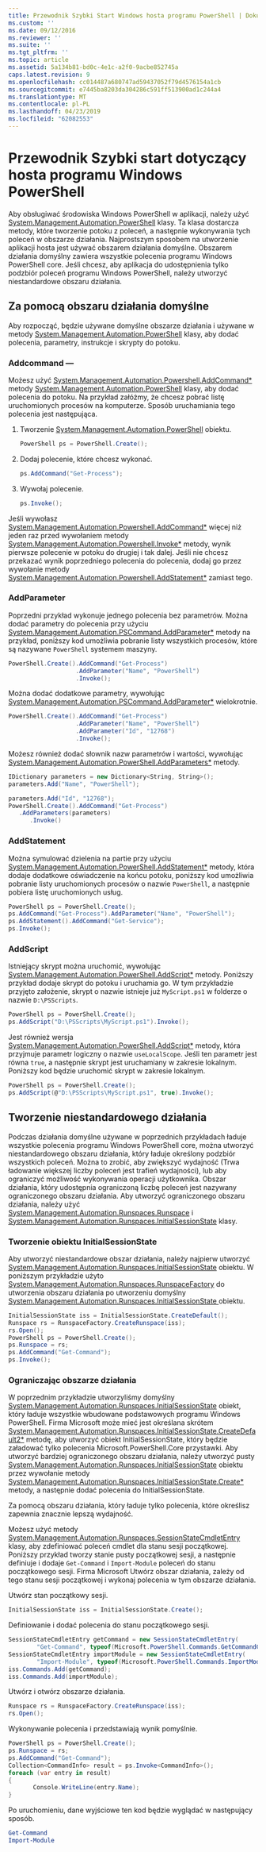 ```yaml
---
title: Przewodnik Szybki Start Windows hosta programu PowerShell | Dokumentacja firmy Microsoft
ms.custom: ''
ms.date: 09/12/2016
ms.reviewer: ''
ms.suite: ''
ms.tgt_pltfrm: ''
ms.topic: article
ms.assetid: 5a134b81-bd0c-4e1c-a2f0-9acbe852745a
caps.latest.revision: 9
ms.openlocfilehash: cc014487a680747ad59437052f79d4576154a1cb
ms.sourcegitcommit: e7445ba8203da304286c591ff513900ad1c244a4
ms.translationtype: MT
ms.contentlocale: pl-PL
ms.lasthandoff: 04/23/2019
ms.locfileid: "62082553"
---
```

# <a name="windows-powershell-host-quickstart"></a>Przewodnik Szybki start dotyczący hosta programu Windows PowerShell

Aby obsługiwać środowiska Windows PowerShell w aplikacji, należy użyć [System.Management.Automation.PowerShell](/dotnet/api/System.Management.Automation.PowerShell) klasy. Ta klasa dostarcza metody, które tworzenie potoku z poleceń, a następnie wykonywania tych poleceń w obszarze działania. Najprostszym sposobem na utworzenie aplikacji hosta jest używać obszarem działania domyślne. Obszarem działania domyślny zawiera wszystkie polecenia programu Windows PowerShell core. Jeśli chcesz, aby aplikacja do udostępnienia tylko podzbiór poleceń programu Windows PowerShell, należy utworzyć niestandardowe obszaru działania.

## <a name="using-the-default-runspace"></a>Za pomocą obszaru działania domyślne

Aby rozpocząć, będzie używane domyślne obszarze działania i używane w metody [System.Management.Automation.PowerShell](/dotnet/api/System.Management.Automation.PowerShell) klasy, aby dodać polecenia, parametry, instrukcje i skrypty do potoku.

### <a name="addcommand"></a>Addcommand —

Możesz użyć [System.Management.Automation.Powershell.AddCommand*](/dotnet/api/System.Management.Automation.PowerShell.AddCommand) metody [System.Management.Automation.PowerShell](/dotnet/api/System.Management.Automation.PowerShell) klasy, aby dodać polecenia do potoku. Na przykład załóżmy, że chcesz pobrać listę uruchomionych procesów na komputerze. Sposób uruchamiania tego polecenia jest następująca.

1. Tworzenie [System.Management.Automation.PowerShell](/dotnet/api/System.Management.Automation.PowerShell) obiektu.

   ```csharp
   PowerShell ps = PowerShell.Create();
   ```

2. Dodaj polecenie, które chcesz wykonać.

   ```csharp
   ps.AddCommand("Get-Process");
   ```

3. Wywołaj polecenie.

   ```csharp
   ps.Invoke();
   ```

Jeśli wywołasz [System.Management.Automation.Powershell.AddCommand*](/dotnet/api/System.Management.Automation.PowerShell.AddCommand) więcej niż jeden raz przed wywołaniem metody [System.Management.Automation.Powershell.Invoke*](/dotnet/api/System.Management.Automation.PowerShell.Invoke) metody, wynik pierwsze polecenie w potoku do drugiej i tak dalej. Jeśli nie chcesz przekazać wynik poprzedniego polecenia do polecenia, dodaj go przez wywołanie metody [System.Management.Automation.Powershell.AddStatement*](/dotnet/api/System.Management.Automation.PowerShell.AddStatement) zamiast tego.

### <a name="addparameter"></a>AddParameter

Poprzedni przykład wykonuje jednego polecenia bez parametrów. Można dodać parametry do polecenia przy użyciu [System.Management.Automation.PSCommand.AddParameter*](/dotnet/api/System.Management.Automation.PSCommand.AddParameter) metody na przykład, poniższy kod umożliwia pobranie listy wszystkich procesów, które są nazywane `PowerShell` systemem maszyny.

```csharp
PowerShell.Create().AddCommand("Get-Process")
                   .AddParameter("Name", "PowerShell")
                   .Invoke();
```

Można dodać dodatkowe parametry, wywołując [System.Management.Automation.PSCommand.AddParameter*](/dotnet/api/System.Management.Automation.PSCommand.AddParameter) wielokrotnie.

```csharp
PowerShell.Create().AddCommand("Get-Process")
                   .AddParameter("Name", "PowerShell")
                   .AddParameter("Id", "12768")
                   .Invoke();
```

Możesz również dodać słownik nazw parametrów i wartości, wywołując [System.Management.Automation.PowerShell.AddParameters*](/dotnet/api/System.Management.Automation.PowerShell.AddParameters) metody.

```csharp
IDictionary parameters = new Dictionary<String, String>();
parameters.Add("Name", "PowerShell");

parameters.Add("Id", "12768");
PowerShell.Create().AddCommand("Get-Process")
   .AddParameters(parameters)
      .Invoke()

```

### <a name="addstatement"></a>AddStatement

Można symulować dzielenia na partie przy użyciu [System.Management.Automation.PowerShell.AddStatement*](/dotnet/api/System.Management.Automation.PowerShell.AddStatement) metody, która dodaje dodatkowe oświadczenie na końcu potoku, poniższy kod umożliwia pobranie listy uruchomionych procesów o nazwie `PowerShell`, a następnie pobiera listę uruchomionych usług.

```csharp
PowerShell ps = PowerShell.Create();
ps.AddCommand("Get-Process").AddParameter("Name", "PowerShell");
ps.AddStatement().AddCommand("Get-Service");
ps.Invoke();
```

### <a name="addscript"></a>AddScript

Istniejący skrypt można uruchomić, wywołując [System.Management.Automation.PowerShell.AddScript*](/dotnet/api/System.Management.Automation.PowerShell.AddScript) metody. Poniższy przykład dodaje skrypt do potoku i uruchamia go. W tym przykładzie przyjęto założenie, skrypt o nazwie istnieje już `MyScript.ps1` w folderze o nazwie `D:\PSScripts`.

```csharp
PowerShell ps = PowerShell.Create();
ps.AddScript("D:\PSScripts\MyScript.ps1").Invoke();
```

Jest również wersja [System.Management.Automation.PowerShell.AddScript*](/dotnet/api/System.Management.Automation.PowerShell.AddScript) metody, która przyjmuje parametr logiczny o nazwie `useLocalScope`. Jeśli ten parametr jest równa `true`, a następnie skrypt jest uruchamiany w zakresie lokalnym. Poniższy kod będzie uruchomić skrypt w zakresie lokalnym.

```csharp
PowerShell ps = PowerShell.Create();
ps.AddScript(@"D:\PSScripts\MyScript.ps1", true).Invoke();
```

## <a name="creating-a-custom-runspace"></a>Tworzenie niestandardowego działania

Podczas działania domyślne używane w poprzednich przykładach ładuje wszystkie polecenia programu Windows PowerShell core, można utworzyć niestandardowego obszaru działania, który ładuje określony podzbiór wszystkich poleceń. Można to zrobić, aby zwiększyć wydajność (Trwa ładowanie większej liczby poleceń jest trafień wydajności), lub aby ograniczyć możliwość wykonywania operacji użytkownika. Obszar działania, który udostępnia ograniczoną liczbę poleceń jest nazywany ograniczonego obszaru działania. Aby utworzyć ograniczonego obszaru działania, należy użyć [System.Management.Automation.Runspaces.Runspace](/dotnet/api/System.Management.Automation.Runspaces.Runspace) i [System.Management.Automation.Runspaces.InitialSessionState](/dotnet/api/System.Management.Automation.Runspaces.InitialSessionState) klasy.

### <a name="creating-an-initialsessionstate-object"></a>Tworzenie obiektu InitialSessionState

Aby utworzyć niestandardowe obszar działania, należy najpierw utworzyć [System.Management.Automation.Runspaces.InitialSessionState](/dotnet/api/System.Management.Automation.Runspaces.InitialSessionState) obiektu. W poniższym przykładzie użyto [System.Management.Automation.Runspaces.RunspaceFactory](/dotnet/api/System.Management.Automation.Runspaces.RunspaceFactory) do utworzenia obszaru działania po utworzeniu domyślny [System.Management.Automation.Runspaces.InitialSessionState ](/dotnet/api/System.Management.Automation.Runspaces.InitialSessionState) obiektu.

```csharp
InitialSessionState iss = InitialSessionState.CreateDefault();
Runspace rs = RunspaceFactory.CreateRunspace(iss);
rs.Open();
PowerShell ps = PowerShell.Create();
ps.Runspace = rs;
ps.AddCommand("Get-Command");
ps.Invoke();
```

### <a name="constraining-the-runspace"></a>Ograniczając obszarze działania

W poprzednim przykładzie utworzyliśmy domyślny [System.Management.Automation.Runspaces.InitialSessionState](/dotnet/api/System.Management.Automation.Runspaces.InitialSessionState) obiekt, który ładuje wszystkie wbudowane podstawowych programu Windows PowerShell. Firma Microsoft może mieć jest określana skrótem [System.Management.Automation.Runspaces.InitialSessionState.CreateDefault2*](/dotnet/api/System.Management.Automation.Runspaces.InitialSessionState.CreateDefault2) metodę, aby utworzyć obiekt InitialSessionState, który będzie załadować tylko polecenia Microsoft.PowerShell.Core przystawki. Aby utworzyć bardziej ograniczonego obszaru działania, należy utworzyć pusty [System.Management.Automation.Runspaces.InitialSessionState](/dotnet/api/System.Management.Automation.Runspaces.InitialSessionState) obiektu przez wywołanie metody [ System.Management.Automation.Runspaces.InitialSessionState.Create*](/dotnet/api/System.Management.Automation.Runspaces.InitialSessionState.Create) metody, a następnie dodać polecenia do InitialSessionState.

Za pomocą obszaru działania, który ładuje tylko polecenia, które określisz zapewnia znacznie lepszą wydajność.

Możesz użyć metody [System.Management.Automation.Runspaces.SessionStateCmdletEntry](/dotnet/api/System.Management.Automation.Runspaces.SessionStateCmdletEntry) klasy, aby zdefiniować poleceń cmdlet dla stanu sesji początkowej. Poniższy przykład tworzy stanie pusty początkowej sesji, a następnie definiuje i dodaje `Get-Command` i `Import-Module` poleceń do stanu początkowego sesji. Firma Microsoft Utwórz obszar działania, zależy od tego stanu sesji początkowej i wykonaj polecenia w tym obszarze działania.

Utwórz stan początkowy sesji.

```csharp
InitialSessionState iss = InitialSessionState.Create();
```

Definiowanie i dodać polecenia do stanu początkowego sesji.

```csharp
SessionStateCmdletEntry getCommand = new SessionStateCmdletEntry(
        "Get-Command", typeof(Microsoft.PowerShell.Commands.GetCommandCommand), "");
SessionStateCmdletEntry importModule = new SessionStateCmdletEntry(
        "Import-Module", typeof(Microsoft.PowerShell.Commands.ImportModuleCommand), "");
iss.Commands.Add(getCommand);
iss.Commands.Add(importModule);
```

Utwórz i otwórz obszarze działania.

```csharp
Runspace rs = RunspaceFactory.CreateRunspace(iss);
rs.Open();
```

Wykonywanie polecenia i przedstawiają wynik pomyślnie.

```csharp
PowerShell ps = PowerShell.Create();
ps.Runspace = rs;
ps.AddCommand("Get-Command");
Collection<CommandInfo> result = ps.Invoke<CommandInfo>();
foreach (var entry in result)
{
       Console.WriteLine(entry.Name);
}
```

Po uruchomieniu, dane wyjściowe ten kod będzie wyglądać w następujący sposób.

```powershell
Get-Command
Import-Module
```
